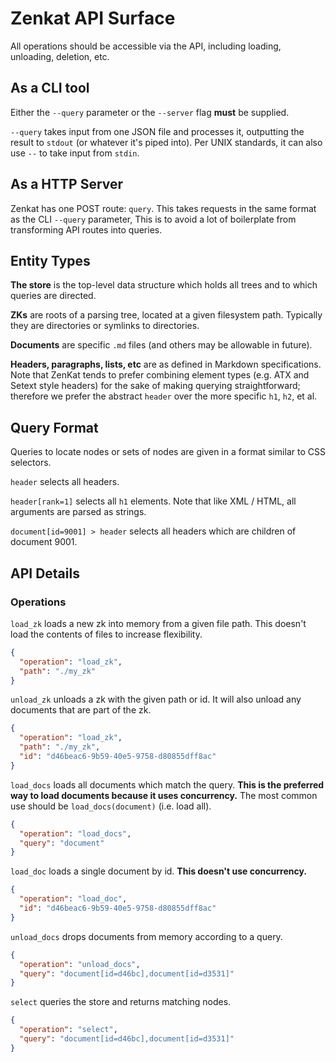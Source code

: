 # Zenkat API Surface

All operations should be accessible via the API, including loading, unloading, deletion, etc.

## As a CLI tool

Either the `--query` parameter or the `--server` flag **must** be supplied.

`--query` takes input from one JSON file and processes it, outputting the result to `stdout` (or whatever it's piped into). Per UNIX standards, it can also use `--` to take input from `stdin`.

## As a HTTP Server

Zenkat has one POST route: `query`. This takes requests in the same format as the CLI `--query` parameter, This is to avoid a lot of boilerplate from transforming API routes into queries.

## Entity Types

**The store** is the top-level data structure which holds all trees and to which queries are directed.

**ZKs** are roots of a parsing tree, located at a given filesystem path. Typically they are directories or symlinks to directories.

**Documents** are specific `.md` files (and others may be allowable in future).

**Headers, paragraphs, lists, etc** are as defined in Markdown specifications. Note that ZenKat tends to prefer combining element types (e.g. ATX and Setext style headers) for the sake of making querying straightforward; therefore we prefer the abstract `header` over the more specific `h1`, `h2`, et al.

## Query Format

Queries to locate nodes or sets of nodes are given in a format similar to CSS selectors.

`header` selects all headers.

`header[rank=1]` selects all `h1` elements. Note that like XML / HTML, all arguments are parsed as strings.

`document[id=9001] > header` selects all headers which are children of document 9001.

## API Details

### Operations

`load_zk` loads a new zk into memory from a given file path. This doesn't load the contents of files to increase flexibility.

```json
{
  "operation": "load_zk",
  "path": "./my_zk"
}
```

`unload_zk` unloads a zk with the given path or id. It will also unload any documents that are part of the zk.

```json
{
  "operation": "load_zk",
  "path": "./my_zk",
  "id": "d46beac6-9b59-40e5-9758-d80855dff8ac"
}
```

`load_docs` loads all documents which match the query. **This is the preferred way to load documents because it uses concurrency.** The most common use should be `load_docs(document)` (i.e. load all).

```json
{
  "operation": "load_docs",
  "query": "document"
} 
```

`load_doc` loads a single document by id. **This doesn't use concurrency.**

```json
{
  "operation": "load_doc",
  "id": "d46beac6-9b59-40e5-9758-d80855dff8ac"
}
```

`unload_docs` drops documents from memory according to a query.

```json
{
  "operation": "unload_docs",
  "query": "document[id=d46bc],document[id=d3531]"
}
```

`select` queries the store and returns matching nodes.

```json
{
  "operation": "select",
  "query": "document[id=d46bc],document[id=d3531]"
}
```
